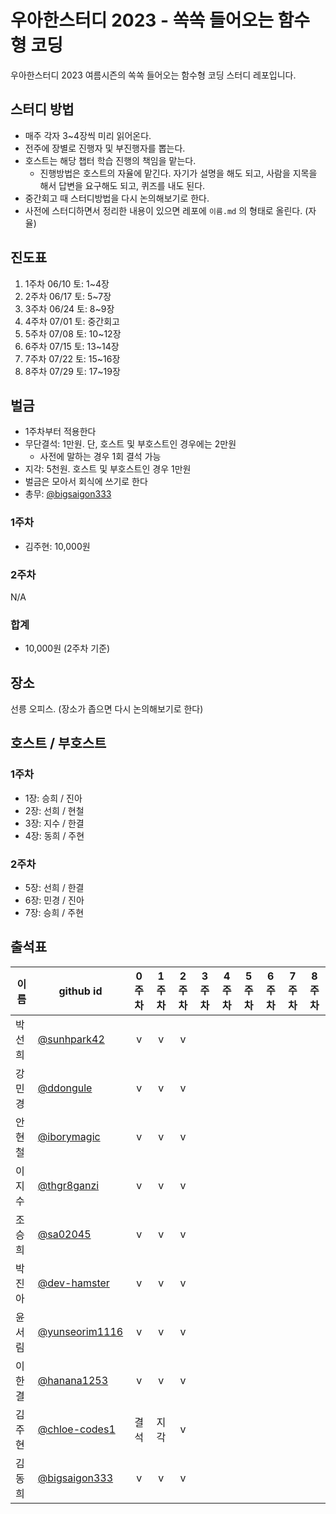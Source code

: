 # 우아한스터디 2023 - 쏙쏙 들어오는 함수형 코딩

우아한스터디 2023 여름시즌의 쏙쏙 들어오는 함수형 코딩 스터디 레포입니다.


## 스터디 방법

- 매주 각자 3~4장씩 미리 읽어온다.
- 전주에 장별로 진행자 및 부진행자를 뽑는다.
- 호스트는 해당 챕터 학습 진행의 책임을 맡는다.
	- 진행방법은 호스트의 자율에 맡긴다. 자기가 설명을 해도 되고, 사람을 지목을 해서 답변을 요구해도 되고, 퀴즈를 내도 된다.
- 중간회고 때 스터디방법을 다시 논의해보기로 한다.
- 사전에 스터디하면서 정리한 내용이 있으면 레포에 `이름.md`  의 형태로 올린다. (자율)

## 진도표

1. 1주차 06/10 토: 1~4장
2. 2주차 06/17 토: 5~7장
3. 3주차 06/24 토: 8~9장
4. 4주차 07/01 토: 중간회고
5. 5주차 07/08 토: 10~12장
6. 6주차 07/15 토: 13~14장
7. 7주차 07/22 토: 15~16장
8. 8주차 07/29 토: 17~19장


## 벌금

- 1주차부터 적용한다
- 무단결석: 1만원. 단, 호스트 및 부호스트인 경우에는 2만원
	- 사전에 말하는 경우 1회 결석 가능
- 지각: 5천원. 호스트 및 부호스트인 경우 1만원
- 벌금은 모아서 회식에 쓰기로 한다
- 총무: [@bigsaigon333](https://github.com/bigsaigon333)

### 1주차
- 김주현: 10,000원

### 2주차
N/A


### 합계
- 10,000원 (2주차 기준)


## 장소
선릉 오피스. (장소가 좁으면 다시 논의해보기로 한다)


## 호스트 / 부호스트

### 1주차
- 1장: 승희 / 진아
- 2장: 선희 / 현철
- 3장: 지수 / 한결
- 4장: 동희 / 주현

### 2주차
- 5장: 선희 / 한결
- 6장: 민경 / 진아
- 7장: 승희 / 주현


## 출석표
| 이름   | github id      | 0주차 | 1주차 | 2주차 | 3주차 | 4주차 | 5주차 | 6주차 | 7주차 | 8주차 |
| ------ | -------------- | :---: | :---: | :---: | :---: | :---: | :---: | :---: | :---: | :---: |
| 박선희 | [@sunhpark42](https://github.com/sunhpark42)    |   v   |   v   |   v   |       |       |       |       |       |       |
| 강민경 | [@ddongule](https://github.com/ddongule)      |   v   |   v   |   v   |       |       |       |       |       |       |
| 안현철 | [@iborymagic](https://github.com/iborymagic)    |   v   |   v   |   v   |       |       |       |       |       |       |
| 이지수 | [@thgr8ganzi](https://github.com/thgr8ganzi)    |   v   |   v   |   v   |       |       |       |       |       |       |
| 조승희 | [@sa02045](https://github.com/sa02045)       |   v   |   v   |   v   |       |       |       |       |       |       |
| 박진아 | [@dev-hamster](https://github.com/dev-hamster)   |   v   |   v   |   v   |       |       |       |       |       |       |
| 윤서림 | [@yunseorim1116](https://github.com/yunseorim1116) |   v   |   v   |   v   |       |       |       |       |       |       |
| 이한결 | [@hanana1253](https://github.com/hanana1253)    |   v   |   v   |   v   |       |       |       |       |       |       |
| 김주현 | [@chloe-codes1](https://github.com/chloe-codes1)  |  결석  |  지각  |   v   |       |       |       |       |       |       |
| 김동희 | [@bigsaigon333](https://github.com/bigsaigon333)  |   v   |   v   |   v   |       |       |       |       |       |       |
